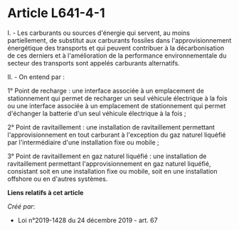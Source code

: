 # Article L641-4-1

I. - Les carburants ou sources d'énergie qui servent, au moins partiellement, de substitut aux carburants fossiles dans
l'approvisionnement énergétique des transports et qui peuvent contribuer à la décarbonisation de ces derniers et à
l'amélioration de la performance environnementale du secteur des transports sont appelés carburants alternatifs.

II. - On entend par :

1° Point de recharge : une interface associée à un emplacement de stationnement qui permet de recharger un seul véhicule
électrique à la fois ou une interface associée à un emplacement de stationnement qui permet d'échanger la batterie d'un seul
véhicule électrique à la fois ;

2° Point de ravitaillement : une installation de ravitaillement permettant l'approvisionnement en tout carburant à
l'exception du gaz naturel liquéfié par l'intermédiaire d'une installation fixe ou mobile ;

3° Point de ravitaillement en gaz naturel liquéfié : une installation de ravitaillement permettant l'approvisionnement en gaz
naturel liquéfié, consistant soit en une installation fixe ou mobile, soit en une installation offshore ou en d'autres
systèmes.

**Liens relatifs à cet article**

_Créé par_:

  - Loi n°2019-1428 du 24 décembre 2019 - art. 67
